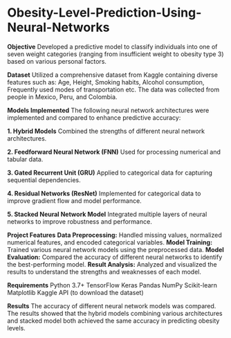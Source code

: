 # Obesity-Level-Prediction-Using-Neural-Networks

**Objective**
Developed a predictive model to classify individuals into one of seven weight categories (ranging from insufficient weight to obesity type 3) based on various personal factors.

**Dataset**
Utilized a comprehensive dataset from Kaggle containing diverse features such as:
Age, Height, Smoking habits, Alcohol consumption, Frequently used modes of transportation etc.
The data was collected from people in Mexico, Peru, and Colombia.

**Models Implemented**
The following neural network architectures were implemented and compared to enhance predictive accuracy:

**1. Hybrid Models**
Combined the strengths of different neural network architectures.

**2. Feedforward Neural Network (FNN)**
Used for processing numerical and tabular data.

**3. Gated Recurrent Unit (GRU)**
Applied to categorical data for capturing sequential dependencies.

**4. Residual Networks (ResNet)**
Implemented for categorical data to improve gradient flow and model performance.

**5. Stacked Neural Network Model**
Integrated multiple layers of neural networks to improve robustness and performance.

**Project Features**
**Data Preprocessing:** Handled missing values, normalized numerical features, and encoded categorical variables.
**Model Training:** Trained various neural network models using the preprocessed data.
**Model Evaluation:** Compared the accuracy of different neural networks to identify the best-performing model.
**Result Analysis:** Analyzed and visualized the results to understand the strengths and weaknesses of each model.

**Requirements**
Python 3.7+
TensorFlow
Keras
Pandas
NumPy
Scikit-learn
Matplotlib
Kaggle API (to download the dataset)

**Results**
The accuracy of different neural network models was compared. The results showed that the hybrid models combining various architectures and stacked model 
both achieved the same accuracy in predicting obesity levels.
